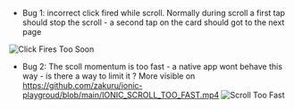 
- Bug 1: incorrect click fired while scroll.
Normally during scroll a first tap should stop the scroll - a second tap on the card should got to the next page

![Click Fires Too Soon](https://github.com/zakuru/ionic-playgroud/blob/main/IONIC_CLICK_ISSUE.gif)



- Bug 2: The scoll momentum is too fast - a native app wont behave this way - is there a way to limit it ?
More visible on https://github.com/zakuru/ionic-playgroud/blob/main/IONIC_SCROLL_TOO_FAST.mp4
![Scroll Too Fast](https://github.com/zakuru/ionic-playgroud/blob/main/IONIC_SCROLL_TOO_FAST.gif)